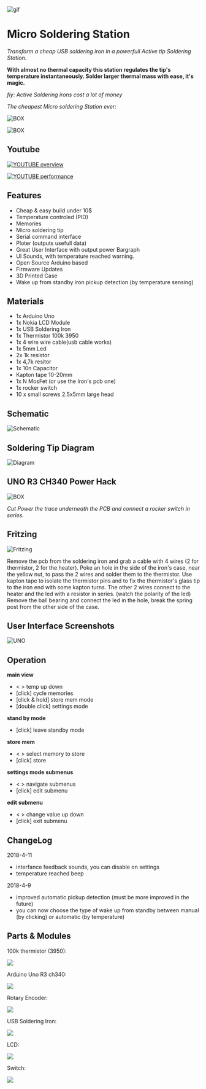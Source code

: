 ![gif](https://media.giphy.com/media/1g24tQuxMjtHzBGUSE/giphy.gif)

# Micro Soldering Station

_Transform a cheap USB soldering iron in a powerfull Active tip Soldering Station._


**With almost no thermal capacity this station regulates the tip's temperature instantaneously. Solder larger thermal mass with ease, it's magic.**

_fiy: Active Soldering irons cost a lot of money_



*The cheapest Micro soldering Station ever:*


![BOX](https://github.com/peekpt/MicroSolderingStation/raw/master/media/DSCF9575.JPG)

![BOX](https://github.com/peekpt/MicroSolderingStation/raw/master/media/box.png)

## Youtube

[![YOUTUBE overview](https://img.youtube.com/vi/iJwf-qWp4lI/0.jpg)](https://www.youtube.com/watch?v=iJwf-qWp4lI)


[![YOUTUBE performance](https://img.youtube.com/vi/kRIv3psVogc/0.jpg)](https://www.youtube.com/watch?v=kRIv3psVogc)





## Features

- Cheap & easy build under 10$
- Temperature controled (PID)
- Memories
- Micro soldering tip
- Serial command interface
- Ploter (outputs usefull data) 
- Great User Interface with output power Bargraph
- UI Sounds, with temperature reached warning.
- Open Source Arduino based
- Firmware Updates
- 3D Printed Case
- Wake up from standby iron pickup detection (by temperature sensing)

## Materials

- 1x Arduino Uno
- 1x Nokia LCD Module
- 1x USB Soldering Iron
- 1x Thermistor 100k 3950
- 1x 4 wire wire cable(usb cable works)
- 1x 5mm Led
- 2x 1k resistor
- 1x 4,7k resitor
- 1x 10n Capacitor
- Kapton tape 10-20mm
- 1x N MosFet (or use the Iron's pcb one)
- 1x rocker switch
- 10 x small screws 2.5x5mm large head

## Schematic

![Schematic](https://raw.githubusercontent.com/peekpt/MicroSolderingStation/master/media/schematic.png)



## Soldering Tip Diagram
![Diagram](https://github.com/peekpt/MicroSolderingStation/raw/master/media/soldering%20tip.png)

## UNO R3 CH340 Power Hack
![BOX](https://github.com/peekpt/MicroSolderingStation/raw/master/media/UNO%20CH340%20hack.jpg)

_Cut Power the trace underneath the PCB and connect a rocker switch in series._

## Fritzing
![Fritzing](https://github.com/peekpt/MicroSolderingStation/raw/master/media/fritzing_bb.png)

Remove the pcb from the soldering iron and grab a cable with 4 wires (2 for thermistor, 2 for the heater).
Poke an hole in the side of the iron's case, near the yellow nut, to pass the 2 wires and solder them to the thermistor.
Use kapton tape to isolate the thermistor pins and to fix the thermistor's glass tip to the iron end with some kapton turns.
The other 2 wires connect to the heater and the led with a resistor in series. (watch the polarity of the led)
Remove the ball bearing and connect the led in the hole, break the spring post from the other side of the case.


## User Interface Screenshots
![UNO](https://github.com/peekpt/MicroSolderingStation/raw/master/media/interface_small.png)


## Operation

**main view**

- \< >                   temp up down
- [click]                cycle memories
- [click & hold]         store mem mode
- [double click]         settings mode

**stand by mode**
- [click]                  leave standby mode

**store mem**
- \< >                   select memory to store
- [click]                store

**settings mode submenus**
 - \< >                   navigate submenus
 - [click]                edit submenu

**edit submenu**
- \< >                   change value up down
- [click]                exit submenu

## ChangeLog

2018-4-11

- interfance feedback sounds, you can disable on settings
- temperature reached beep 

2018-4-9

- improved automatic pickup detection (must be more improved in the future)
- you can now choose the type of wake up from standby between manual (by clicking) or automatic (by temperature) 



## Parts & Modules ##

100k thermistor (3950):


![](https://github.com/peekpt/MicroSolderingStation/raw/master/media/thermistor_100k_3950.jpg)


Arduino Uno R3 ch340:


![](https://github.com/peekpt/MicroSolderingStation/raw/master/media/uno_r3_ch340.jpg)


Rotary Encoder:


![](https://github.com/peekpt/MicroSolderingStation/raw/master/media/rotary_encoder.jpg)

USB Soldering Iron:


![](https://github.com/peekpt/MicroSolderingStation/raw/master/media/soldering_iron.jpg)

LCD:


![](https://github.com/peekpt/MicroSolderingStation/raw/master/media/lcd.jpg)

Switch:


![](https://github.com/peekpt/MicroSolderingStation/raw/master/media/rocker_switch.jpg)


















